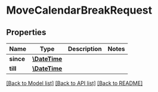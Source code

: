# MoveCalendarBreakRequest

## Properties
Name | Type | Description | Notes
------------ | ------------- | ------------- | -------------
**since** | [**\DateTime**](\DateTime.md) |  | 
**till** | [**\DateTime**](\DateTime.md) |  | 

[[Back to Model list]](../../README.md#documentation-for-models) [[Back to API list]](../../README.md#documentation-for-api-endpoints) [[Back to README]](../../README.md)

